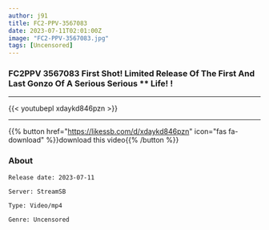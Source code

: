 ```yaml
---
author: j91
title: FC2-PPV-3567083
date: 2023-07-11T02:01:00Z
image: "FC2-PPV-3567083.jpg"
tags: [Uncensored]
---
```


### FC2PPV 3567083 First Shot! Limited Release Of The First And Last Gonzo Of A Serious Serious ** Life! !
___

{{< youtubepl xdaykd846pzn >}}
___

{{% button href="https://likessb.com/d/xdaykd846pzn" icon="fas fa-download" %}}download this video{{% /button %}}
### About

`Release date: 2023-07-11`

`Server: StreamSB`

`Type: Video/mp4`

`Genre:	Uncensored`